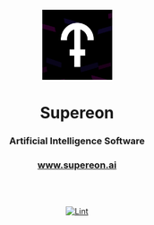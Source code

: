 <br />
<div align="center">
  <a href="https://www.supereon.ai">
  <img src="./supereon.png" width="125px" alt="Supereon">
  </a>
</div>

<div align="center">
  <h1>Supereon</h1>
  <h3>Artificial Intelligence Software</h3>
</div>

<div align="center">
  <h3>
    <a href="https://www.supereon.ai">www.supereon.ai</a>
  </h3>

</div>

<br/>
<br/>
<div align="center">

[![Lint](https://github.com/supereon/core/actions/workflows/deploy.yml/badge.svg)](https://github.com/supereon/core/actions/workflows/test.yml)

</div>
